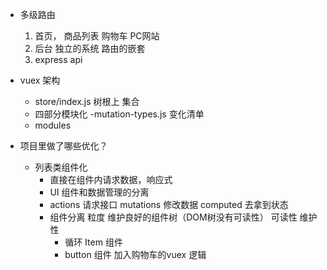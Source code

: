 - 多级路由
    1. 首页， 商品列表 购物车   PC网站
    2. 后台
        独立的系统 路由的嵌套
    3. express  api 

- vuex 架构
    - store/index.js
        树根上 集合
    - 四部分模块化
        -mutation-types.js 变化清单
    - modules 

- 项目里做了哪些优化？
    - 列表类组件化
        - 直接在组件内请求数据，响应式
        - UI 组件和数据管理的分离
        - actions 请求接口
            mutations 修改数据
            computed 去拿到状态
        - 组件分离 粒度 
            维护良好的组件树（DOM树没有可读性） 可读性 维护性 
            - 循环 Item 组件
            - button 组件 加入购物车的vuex 逻辑
